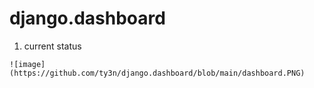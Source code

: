 # django.dashboard
1. current status
```
![image](https://github.com/ty3n/django.dashboard/blob/main/dashboard.PNG)

